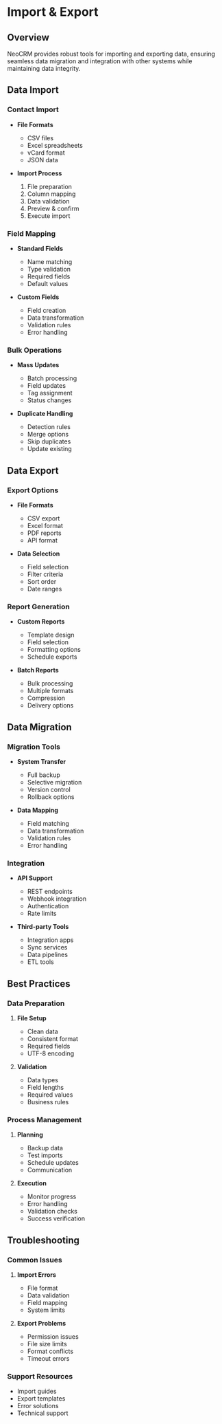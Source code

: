 # Import & Export

## Overview
NeoCRM provides robust tools for importing and exporting data, ensuring seamless data migration and integration with other systems while maintaining data integrity.

## Data Import

### Contact Import
- **File Formats**
  - CSV files
  - Excel spreadsheets
  - vCard format
  - JSON data

- **Import Process**
  1. File preparation
  2. Column mapping
  3. Data validation
  4. Preview & confirm
  5. Execute import

### Field Mapping
- **Standard Fields**
  - Name matching
  - Type validation
  - Required fields
  - Default values

- **Custom Fields**
  - Field creation
  - Data transformation
  - Validation rules
  - Error handling

### Bulk Operations
- **Mass Updates**
  - Batch processing
  - Field updates
  - Tag assignment
  - Status changes

- **Duplicate Handling**
  - Detection rules
  - Merge options
  - Skip duplicates
  - Update existing

## Data Export

### Export Options
- **File Formats**
  - CSV export
  - Excel format
  - PDF reports
  - API format

- **Data Selection**
  - Field selection
  - Filter criteria
  - Sort order
  - Date ranges

### Report Generation
- **Custom Reports**
  - Template design
  - Field selection
  - Formatting options
  - Schedule exports

- **Batch Reports**
  - Bulk processing
  - Multiple formats
  - Compression
  - Delivery options

## Data Migration

### Migration Tools
- **System Transfer**
  - Full backup
  - Selective migration
  - Version control
  - Rollback options

- **Data Mapping**
  - Field matching
  - Data transformation
  - Validation rules
  - Error handling

### Integration
- **API Support**
  - REST endpoints
  - Webhook integration
  - Authentication
  - Rate limits

- **Third-party Tools**
  - Integration apps
  - Sync services
  - Data pipelines
  - ETL tools

## Best Practices

### Data Preparation
1. **File Setup**
   - Clean data
   - Consistent format
   - Required fields
   - UTF-8 encoding

2. **Validation**
   - Data types
   - Field lengths
   - Required values
   - Business rules

### Process Management
1. **Planning**
   - Backup data
   - Test imports
   - Schedule updates
   - Communication

2. **Execution**
   - Monitor progress
   - Error handling
   - Validation checks
   - Success verification

## Troubleshooting

### Common Issues
1. **Import Errors**
   - File format
   - Data validation
   - Field mapping
   - System limits

2. **Export Problems**
   - Permission issues
   - File size limits
   - Format conflicts
   - Timeout errors

### Support Resources
- Import guides
- Export templates
- Error solutions
- Technical support 
